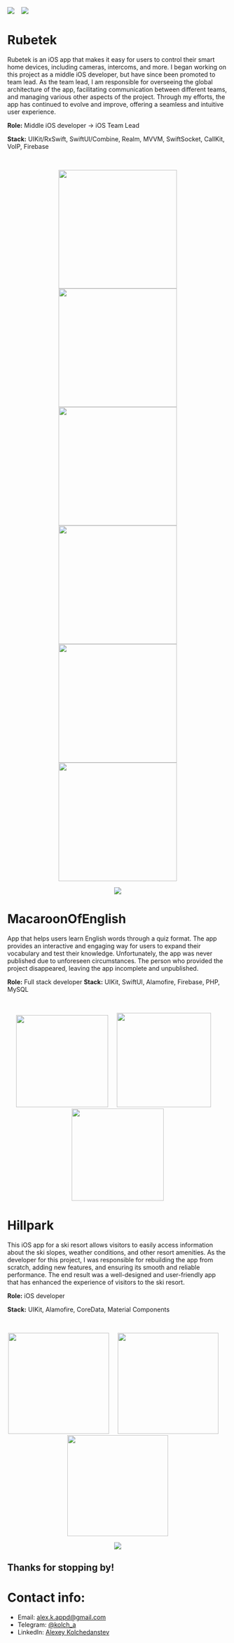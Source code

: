 <a href="https://t.me/kolch_dev"><img src="https://img.shields.io/static/v1?label=telegram&message=@kolch_dev&color=blue&style=for-the-badge&logo=telegram"></a>&nbsp;&nbsp;&nbsp; <a href="mailto:alex.k.appd@gmail.com"><img src="https://img.shields.io/static/v1?label=mail&message=alex.k.appd@gmail.com&color=red&style=for-the-badge&logo=gmail"></a>&nbsp;&nbsp;&nbsp;

 # Rubetek
Rubetek is an iOS app that makes it easy for users to control their smart home devices, including cameras, intercoms, and more. I began working on this project as a middle iOS developer, but have since been promoted to team lead. As the team lead, I am responsible for overseeing the global architecture of the app, facilitating communication between different teams, and managing various other aspects of the project. Through my efforts, the app has continued to evolve and improve, offering a seamless and intuitive user experience.
 
**Role:** Middle iOS developer -> iOS Team Lead

**Stack:** UIKit/RxSwift, SwiftUI/Combine, Realm, MVVM, SwiftSocket, CallKit, VoIP, Firebase
 
 <br/>
<p align="center">
<img src="imgs/Rubetek/1.png" width="270"><img src="imgs/Rubetek/2.png" width="270"><img src="imgs/Rubetek/3.png" width="270">
<img src="imgs/Rubetek/4.png" width="270"><img src="imgs/Rubetek/5.png" width="270"><img src="imgs/Rubetek/6.png" width="270">
  <div align="center">
  <a href="https://apps.apple.com/ru/app/rubetekhome/id1510751860?l=en"><image src="imgs/appStore.svg"></a>
  </div>
</p>
  
  # MacaroonOfEnglish
App that helps users learn English words through a quiz format. The app provides an interactive and engaging way for users to expand their vocabulary and test their knowledge. Unfortunately, the app was never published due to unforeseen circumstances. The person who provided the project disappeared, leaving the app incomplete and unpublished.

**Role:** Full stack developer
**Stack:** UIKit, SwiftUI, Alamofire, Firebase, PHP, MySQL
 
 <br/>
<p align="center">
<img src="imgs/MoE/mainImg.png" width="210">&nbsp;&nbsp;&nbsp;&nbsp;&nbsp;<img src="imgs/MoE/main.gif" width="215">&nbsp;&nbsp;&nbsp;&nbsp;&nbsp;<img src="imgs/MoE/macaroonSaved.png" width="210">
</p>



 # Hillpark
This iOS app for a ski resort allows visitors to easily access information about the ski slopes, weather conditions, and other resort amenities. As the developer for this project, I was responsible for rebuilding the app from scratch, adding new features, and ensuring its smooth and reliable performance. The end result was a well-designed and user-friendly app that has enhanced the experience of visitors to the ski resort.
 
 **Role:** iOS developer

**Stack:** UIKit, Alamofire, CoreData, Material Components
 
 <br/>
<p align="center">
<img src="imgs/hillpark/main.png" width="230">&nbsp;&nbsp;&nbsp;&nbsp;&nbsp;<img src="imgs/hillpark/payment.png" width="230">&nbsp;&nbsp;&nbsp;&nbsp;&nbsp;<img src="imgs/hillpark/history.png" width="230">
  <div align="center">
  <a href="https://apps.apple.com/ru/app/hillpark/id1439173558?l=en"><image src="imgs/appStore.svg"></a>
  </div>
</p>


## Thanks for stopping by!

# Contact info:
- Email: <a href="mailto:alex.k.appd@gmail.com">alex.k.appd@gmail.com</a>
- Telegram: <a href="https://t.me/kolch_a">@kolch_a</a>
- LinkedIn: <a href="https://www.linkedin.com/in/alexey-kolchedanstev-4a19251a6">Alexey Kolchedanstev</a>
